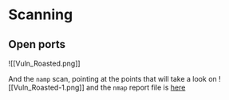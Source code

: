 
# Scanning

## Open ports

![[Vuln_Roasted.png]]

And the `namp` scan, pointing at the points that will take a look on
![[Vuln_Roasted-1.png]]
 and the `nmap` report file is [here](../../files/vuln_roasted/nmap.txt)
 